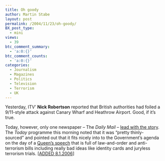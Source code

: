 ```yaml
---
title: Oh goody
author: Martin Stabe
layout: post
permalink: /2004/11/23/oh-goody/
BX_post_type:
  - mini
views:
  - 39
btc_comment_summary:
  - 'a:0:{}'
btc_comment_counts:
  - 'a:0:{}'
categories:
  - Journalism
  - Magazines
  - Politics
  - Television
  - Terrorism
  - UK
---
```

Yesterday, ITV&rsquo; **Nick Robertson** reported that British authorities had foiled a 9/11-style attack against Canary Wharf and Heathrow Airport. Good, if it&rsquo;s true. </p> 

Today, however, only one newspaper &ndash; The *Daily Mail* &ndash; </a>[lead with the story][1]. The *Today* programme this morning noted that it was &ldquo;pretty thinly-sourced&rdquo; and pointed out that it fits nicely into to the Government&rsquo;s agenda on the day of a [Queen&rsquo;s speech][2] that is full of law-and-order and anti-terrorism bills including really bad ideas like identity cards and juryless terrorism trials. [[ADDED 8.1.2006][3]]

 [1]: http://www.dailymail.co.uk/pages/live/articles/news/news.html?in_article_id=327989&in_page_id=1770&in_a_source=&ct=5
 [2]: http://news.independent.co.uk/uk/politics/story.jsp?story=585786
 [3]: http://martinstabe.com/blog/?p=1348